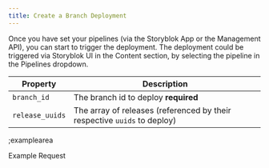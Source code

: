 ```yaml
---
title: Create a Branch Deployment
---
```


Once you have set your pipelines (via the Storyblok App or the Management API), you can start to trigger the deployment.
The deployment could be triggered via Storyblok UI in the Content section, by selecting the pipeline in the Pipelines dropdown.

| Property | Description |
|---|---|
| `branch_id` | The branch id to deploy **required** |
| `release_uuids` | The array of releases (referenced by their respective `uuids` to deploy) |

;examplearea

Example Request

<RequestExample url="https://mapi.storyblok.com/v1/spaces/656/deployments/" httpMethod="POST" :requestObject='{
  "branch_id":1,
  "release_uuids":["1234-4567", "1234-4568"]
}'></RequestExample>
